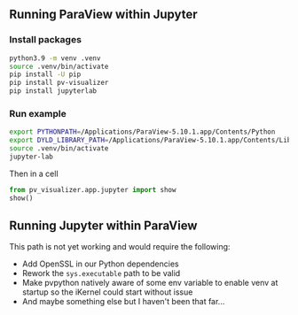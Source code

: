## Running ParaView within Jupyter

### Install packages

```bash
python3.9 -m venv .venv
source .venv/bin/activate
pip install -U pip
pip install pv-visualizer
pip install jupyterlab
```

### Run example

```bash
export PYTHONPATH=/Applications/ParaView-5.10.1.app/Contents/Python
export DYLD_LIBRARY_PATH=/Applications/ParaView-5.10.1.app/Contents/Libraries
source .venv/bin/activate
jupyter-lab
```

Then in a cell

```python
from pv_visualizer.app.jupyter import show
show()
```

## Running Jupyter within ParaView

This path is not yet working and would require the following:
- Add OpenSSL in our Python dependencies
- Rework the `sys.executable` path to be valid
- Make pvpython natively aware of some env variable to enable venv at startup so the iKernel could start without issue
- And maybe something else but I haven't been that far...
